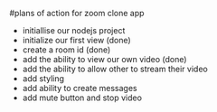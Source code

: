 #plans of action for  zoom clone app

- initiallise our nodejs project
- initialize our first view (done)
- create a room id (done)
- add the ability to view our own video (done)
- add the ability to allow other to stream their video
- add styling 
- add ability to create messages
- add mute button and stop video

